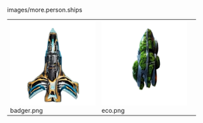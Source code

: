 images/more.person.ships
<table>
	<tr>
		<td><img src="https://github.com/zuckung/endless-sky-plugins-graphics/blob/main/images/more.person.ships/badger.png?raw=true" width="200"><br>
badger.png</td>
		<td><img src="https://github.com/zuckung/endless-sky-plugins-graphics/blob/main/images/more.person.ships/eco.png?raw=true" width="200"><br>
eco.png</td>
		<td></td>
	</tr>
</table>

